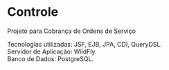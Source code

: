 # Controle
Projeto para Cobrança de Ordens de Serviço

Tecnologias utilizadas: 
JSF, EJB, JPA, CDI, QueryDSL. <br/>
Servidor de Aplicação: WildFly. <br/>
Banco de Dados: PostgreSQL.

